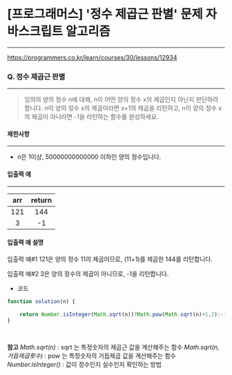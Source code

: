 # [프로그래머스] '정수 제곱근 판별' 문제 자바스크립트 알고리즘
-------
https://programmers.co.kr/learn/courses/30/lessons/12934
### Q. 정수 제곱근 판별
-----

> 임의의 양의 정수 n에 대해, n이 어떤 양의 정수 x의 제곱인지 아닌지 판단하려 합니다.
n이 양의 정수 x의 제곱이라면 x+1의 제곱을 리턴하고, n이 양의 정수 x의 제곱이 아니라면 -1을 리턴하는 함수를 완성하세요.


#### 제한사항 
---
* n은 1이상, 50000000000000 이하인 양의 정수입니다.

#### 입출력 예  
----
|arr|return|
|:---:|:---:|
|121|144|
|3|-1|

#### 입출력 예 설명 

입출력 예#1
121은 양의 정수 11의 제곱이므로, (11+1)를 제곱한 144를 리턴합니다.

입출력 예#2
3은 양의 정수의 제곱이 아니므로, -1을 리턴합니다.

* 코드 
```js
function solution(n) {
    
    return Number.isInteger(Math.sqrt(n))?Math.pow(Math.sqrt(n)+1,2):-1;
}

   
``` 
**참고** 
*Math.sqrt(n)* : sqrt 는 특정숫자의 제곱근 값을 계산해주는 함수
*Math.sqrt(n, 거듭제곱횟수)* : pow 는 특정숫자의 거듭제곱 값을 계산해주는 함수
*Number.isInteger()* : 값이 정수인지 실수인지 확인하는 방법 

